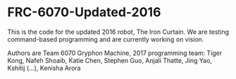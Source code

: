 # FRC-6070-Updated-2016

This is the code for the updated 2016 robot, The Iron Curtain. We are testing command-based programming and are currently working on vision.

Authors are Team 6070 Gryphon Machine, 2017 programming team:
Tiger Kong,
Nafeh Shoaib,
Katie Chen,
Stephen Guo,
Anjali Thatte,
Jing Yao,
Kshitij (...),
Kenisha Arora
